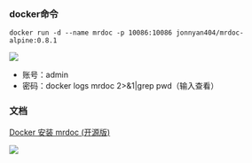 ### docker命令
```
docker run -d --name mrdoc -p 10086:10086 jonnyan404/mrdoc-alpine:0.8.1
```
![](https://cdn.staticaly.com/gh/codeslive/images-pages@main/2022/202211050446900.webp)

- 账号：admin
- 密码：docker logs mrdoc 2>&1|grep pwd（输入查看）

### 文档
[Docker 安装 mrdoc (开源版)](https://www.mrdoc.fun/doc/18/)

![](https://cdn.staticaly.com/gh/codeslive/images-pages@main/2022/202211050453931.webp)